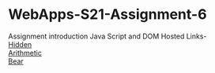 # WebApps-S21-Assignment-6
Assignment introduction Java Script and DOM
Hosted Links-<br>
[Hidden](https://44-563-web-apps-s21.github.io/webapps-s21-assignment-6-NVGSSAI/hidden.html)<br>
[Arithmetic](https://44-563-web-apps-s21.github.io/webapps-s21-assignment-6-NVGSSAI/arithmetic.html)<br>
[Bear](https://44-563-web-apps-s21.github.io/webapps-s21-assignment-6-NVGSSAI/bear.html)<br>
